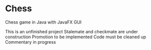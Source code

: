 # Chess
Chess game in Java with JavaFX GUI

This is an unfinished project
Stalemate and checkmate are under construction
Promotion to be implemented
Code must be cleaned up
Commentary in progress
